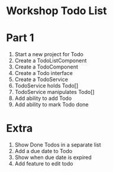 # Workshop Todo List

# Part 1
1. Start a new project for Todo
2. Create a TodoListComponent
3. Create a TodoComponent
4. Create a Todo interface
5. Create a TodoService
6. TodoService holds Todo[]
7. TodoService manipulates Todo[]
8. Add ability to add Todo
9. Add ability to mark Todo done

# Extra
1. Show Done Todos in a separate list
2. Add a due date to Todo
3. Show when due date is expired
4. Add feature to edit todo
